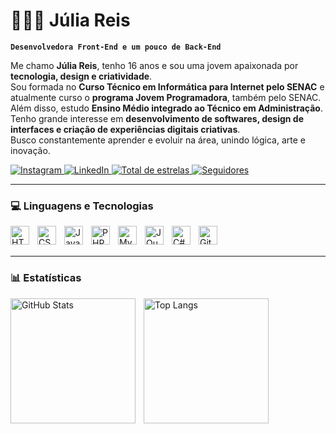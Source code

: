 # 👩🏻‍💻 Júlia Reis

**`Desenvolvedora Front-End e um pouco de Back-End`**

Me chamo **Júlia Reis**, tenho 16 anos e sou uma jovem apaixonada por **tecnologia, design e criatividade**.  
Sou formada no **Curso Técnico em Informática para Internet pelo SENAC** e atualmente curso o **programa Jovem Programadora**, também pelo SENAC.  
Além disso, estudo **Ensino Médio integrado ao Técnico em Administração**.  
Tenho grande interesse em **desenvolvimento de softwares, design de interfaces e criação de experiências digitais criativas**.  
Busco constantemente aprender e evoluir na área, unindo lógica, arte e inovação.  

<p align="left">
    <a href="https://www.instagram.com/reis_juliacardoso/">
        <img 
            alt="Instagram"
            title="Me acompanhe no Instagram"
            src="https://custom-icon-badges.demolab.com/badge/-@reis__juliacardoso-E4405F?style=for-the-badge&logo=instagram&logoColor=white"
        />
    </a>
    <a href="https://www.linkedin.com/in/j%C3%BAlia-cardoso-reis-4a0b1b37a/">
        <img 
            alt="LinkedIn"
            title="Meu perfil no LinkedIn"
            src="https://custom-icon-badges.demolab.com/badge/-LinkedIn-0A66C2?style=for-the-badge&logo=linkedin&logoColor=white"
        />
    </a>
    <a href="https://github.com/juliareisx?tab=repositories&sort=stargazers">
        <img 
            alt="Total de estrelas"
            title="Total de estrelas no GitHub"
            src="https://custom-icon-badges.demolab.com/github/stars/juliareisx?color=55960c&style=for-the-badge&labelColor=488207&logo=star&label=Estrelas"
        />
    </a>
    <a href="https://github.com/juliareisx?tab=followers">
        <img 
            alt="Seguidores"
            title="Me siga no GitHub"
            src="https://custom-icon-badges.demolab.com/github/followers/juliareisx?color=236ad3&labelColor=1155ba&style=for-the-badge&logo=github&label=Seguidores&logoColor=white"
        />
    </a>
</p>

---

### 💻 Linguagens e Tecnologias

<img 
    align="left" 
    alt="HTML" 
    title="HTML" 
    width="30px" 
    style="padding-right:10px;" 
    src="https://cdn.jsdelivr.net/gh/devicons/devicon/icons/html5/html5-original.svg" 
/>
<img 
    align="left" 
    alt="CSS" 
    title="CSS" 
    width="30px" 
    style="padding-right:10px;" 
    src="https://cdn.jsdelivr.net/gh/devicons/devicon/icons/css3/css3-original.svg" 
/>
<img 
    align="left" 
    alt="JavaScript" 
    title="JavaScript" 
    width="30px" 
    style="padding-right:10px;" 
    src="https://cdn.jsdelivr.net/gh/devicons/devicon/icons/javascript/javascript-original.svg" 
/>
<img 
    align="left" 
    alt="PHP" 
    title="PHP" 
    width="30px" 
    style="padding-right:10px;" 
    src="https://cdn.jsdelivr.net/gh/devicons/devicon/icons/php/php-original.svg" 
/>
<img 
    align="left" 
    alt="MySQL" 
    title="MySQL" 
    width="30px" 
    style="padding-right:10px;" 
    src="https://cdn.jsdelivr.net/gh/devicons/devicon/icons/mysql/mysql-original.svg" 
/>
<img 
    align="left" 
    alt="JQuery" 
    title="JQuery" 
    width="30px" 
    style="padding-right:10px;" 
    src="https://cdn.jsdelivr.net/gh/devicons/devicon/icons/jquery/jquery-original.svg" 
/>
<img 
    align="left" 
    alt="C#" 
    title="C#" 
    width="30px" 
    style="padding-right:10px;" 
    src="https://cdn.jsdelivr.net/gh/devicons/devicon/icons/csharp/csharp-original.svg" 
/>
<img 
    align="left" 
    alt="Git" 
    title="Git" 
    width="30px" 
    style="padding-right:10px;" 
    src="https://cdn.jsdelivr.net/gh/devicons/devicon/icons/git/git-original.svg" 
/>

<br/>
<br/>

---

### 📊 Estatísticas

<p>
  <img 
    align="left" 
    alt="GitHub Stats" 
    height="200" 
    style="padding-right: 10px;" 
    src="https://github-readme-stats.vercel.app/api?username=juliareisx&show_icons=true&theme=tokyonight&include_all_commits=true&locale=pt-br" 
  />

  <img 
      align="left" 
      alt="Top Langs" 
      height="200" 
      src="https://github-readme-stats.vercel.app/api/top-langs/?username=juliareisx&theme=tokyonight&layout=compact&custom_title=Tecnologias&langs_count=8" 
  />
</p>
